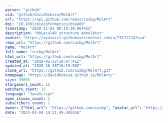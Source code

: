 ```yaml
---
parser: "github"
uid: "github/davidhoksza/MolArt"
url: "https://api.github.com/repos/cusbg/MolArt"
doi: "10.1093/bioinformatics/bty489"
timestamp: "2020-11-01 00:19:30.864455"
description: "MOLeculAR structure annoTator"
avatar: "https://avatars1.githubusercontent.com/u/73171224?v=4"
repo_url: "https://github.com/cusbg/MolArt"
name: "MolArt"
full_name: "cusbg/MolArt"
html_url: "https://github.com/cusbg/MolArt"
created_at: "2018-02-22T10:07:41Z"
updated_at: "2020-10-28T16:19:50Z"
clone_url: "https://github.com/cusbg/MolArt.git"
homepage: "https://davidhoksza.github.io/MolArt/"
size: 39093
stargazers_count: 15
watchers_count: 15
language: "JavaScript"
open_issues_count: 1
subscribers_count: 2
owner: {"html_url": "https://github.com/cusbg", "avatar_url": "https://avatars1.githubusercontent.com/u/73171224?v=4", "login": "cusbg", "type": "Organization"}
date: "2023-03-04 14:21:49.405556"
---
```

